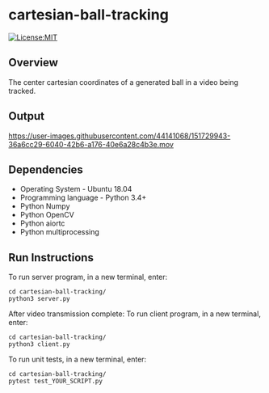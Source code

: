 # cartesian-ball-tracking

[![License:MIT](https://img.shields.io/badge/License-MIT-green.svg)](https://github.com/nalindas9/cartesian-ball-tracking/blob/main/LICENSE)

## Overview

The center cartesian coordinates of a generated ball in a video being tracked.

## Output

https://user-images.githubusercontent.com/44141068/151729943-36a6cc29-6040-42b6-a176-40e6a28c4b3e.mov

## Dependencies
- Operating System - Ubuntu 18.04
- Programming language - Python 3.4+
- Python Numpy
- Python OpenCV
- Python aiortc
- Python multiprocessing

## Run Instructions
To run server program, in a new terminal, enter:
```
cd cartesian-ball-tracking/
python3 server.py
```
 After video transmission complete:
To run client program, in a new terminal, enter:
```
cd cartesian-ball-tracking/
python3 client.py
```
To run unit tests, in a new terminal, enter:
```
cd cartesian-ball-tracking/
pytest test_YOUR_SCRIPT.py
```

